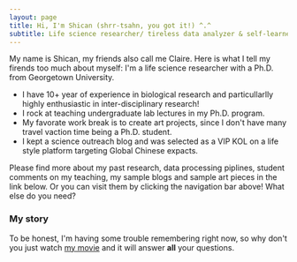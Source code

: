 ```yaml
---
layout: page
title: Hi, I'm Shican (shrr-tsahn, you got it!) ^.^
subtitle: Life science researcher/ tireless data analyzer & self-learner/ excellent lecturer/ open to hire
---
```


My name is Shican, my friends also call me Claire. Here is what I tell my firends too much about myself:
I'm a life science researcher with a Ph.D. from Georgetown University. 

- I have 10+ year of experience in biological research and particullarlly highly enthusiastic in inter-disciplinary research!
- I rock at teaching undergraduate lab lectures in my Ph.D. program.
- My favorate work break is to create art projects, since I don't have many travel vaction time being a Ph.D. student.
- I kept a science outreach blog and was selected as a VIP KOL on a life style platform targeting Global Chinese expacts. 

Please find more about my past research, data processing piplines, student comments on my teaching, my sample blogs and sample art pieces in the link below. Or you can visit them by clicking the navigation bar above!
What else do you need?

### My story

To be honest, I'm having some trouble remembering right now, so why don't you just watch [my movie](https://en.wikipedia.org/wiki/The_Princess_Bride_%28film%29) and it will answer **all** your questions.
